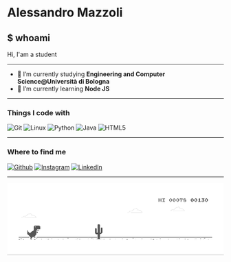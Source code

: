# Alessandro Mazzoli

## $ whoami
  Hi, I'am a student
  
  
---

- 🔭 I’m currently studying **Engineering and Computer Science@Università di Bologna**
- 🌱 I’m currently learning **Node JS**

----

<h3>Things I code with</h3>
<p
  <img alt="Git" src="https://img.shields.io/badge/-Git-E34F26?style=flat-square&logo=Git&logoColor=white" />
  
  <img alt="Git" src="https://img.shields.io/badge/-Git-E34F26?style=flat-square&logo=Git&logoColor=white" />
  <img alt="Linux" src="https://img.shields.io/badge/-Linux-E34F26?style=flat-square&logo=linux&logoColor=white" />
  <img alt="Python" src="https://img.shields.io/badge/-Python-E34F26?style=flat-square&logo=python&logoColor=white" />
  <img alt="Java" src="https://img.shields.io/badge/-Java-E34F26?style=flat-square&logo=java&logoColor=white" />
  <img alt="HTML5" src="https://img.shields.io/badge/-HTML5-E34F26?style=flat-square&logo=html5&logoColor=white" />
</p>

----

<h3>Where to find me</h3>
<p>
  <a href="https://github.com/alemazzo" target="_blank"><img alt="Github" src="https://img.shields.io/badge/GitHub-%2312100E.svg?&style=for-the-badge&logo=Github&logoColor=white" /></a> 
  <a href="https://www.instagram.com/alessandro.py/" target="_blank"><img alt="Instagram" src="https://img.shields.io/badge/instagram-%231DA1F2.svg?&style=for-the-badge&logo=instagram&logoColor=white" /></a> 
  <a href="https://www.linkedin.com/in/alessandro-mazzoli-009868140/" target="_blank"><img alt="LinkedIn" src="https://img.shields.io/badge/linkedin-%230077B5.svg?&style=for-the-badge&logo=linkedin&logoColor=white" /></a> 
</p>

<!--

Here are some ideas to get you started:

- 🔭 I’m currently working on ...
- 🌱 I’m currently learning ...
- 👯 I’m looking to collaborate on ...
- 🤔 I’m looking for help with ...
- 💬 Ask me about ...
- 📫 How to reach me: ...
- 😄 Pronouns: ...
- ⚡ Fun fact: ...
-->

----

![image](https://github.com/alemazzo/alemazzo/blob/main/dino.gif)

